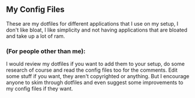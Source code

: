 ## My Config Files

These are my dotfiles for different applications that I use on my setup, I don't like bloat, I like simplicity and not having applications that are bloated and take up a lot of ram.

### (For people other than me):
I would review my dotfiles if you want to add them to your setup, do some research of course and read the config files too for the comments. Edit some stuff if you want, they aren't copyrighted or anything. But I encourage anyone to skim through dotfiles and even suggest some improvements to my config files if they want.

